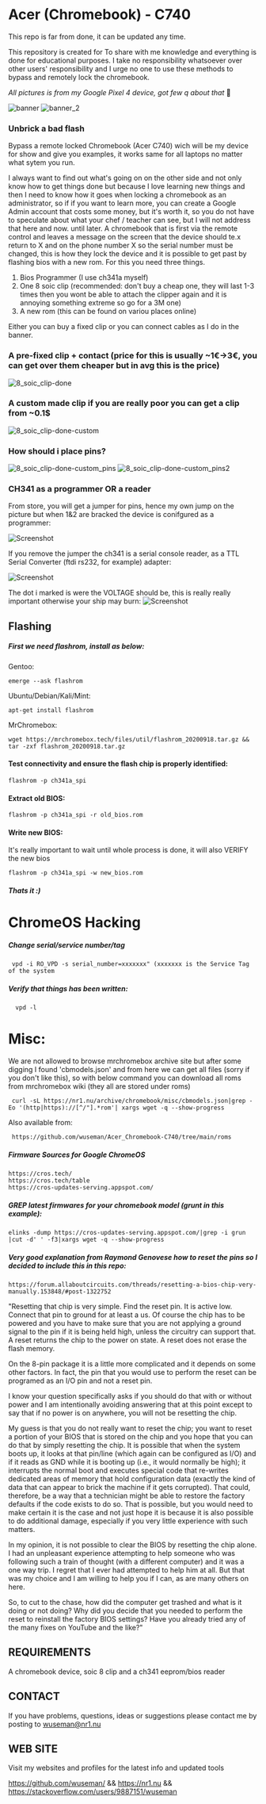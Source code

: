 # Acer (Chromebook) - C740

This repo is far from done, it can be updated any time.

This repository is created for To share with me knowledge and everything is done for educational purposes. I take no responsibility whatsoever over other users' responsibility and I urge no one to use these methods to bypass and remotely lock the chromebook.

*All pictures is from my Google Pixel 4 device, got few q about that* 🤖

![banner](https://user-images.githubusercontent.com/26827453/174461711-87e5c8db-fb6d-49c2-a161-2a38fd2691cd.jpg)
![banner_2](https://user-images.githubusercontent.com/26827453/174461713-b42fd85d-271d-4f92-9330-73a424c45389.jpg)

### Unbrick a bad flash 
Bypass a remote locked Chromebook (Acer C740) wich will be my device for show and give you examples, it works same for all laptops no matter what sytem you run.

I always want to find out what's going on on the other side and not only know how to get things done but because I love learning new things and then I need to know how it goes when locking a chromebook as an administrator, so if if you want to learn more, you can create a Google Admin account that costs some money, but it's worth it, so you do not have to speculate about what your chef / teacher can see, but I will not address that here and now. until later. A chromebook that is first via the remote control and leaves a message on the screen that the device should te.x return to X and on the phone number X so the serial number must be changed, this is how they lock the device and it is possible to get past by flashing bios with a new rom. For this you need three things.

1. Bios Programmer (I use ch341a myself) 
2. One 8 soic clip (recommended: don't buy a cheap one, they will last 1-3 times then you wont be able to attach the clipper again and it is annoying something extreme so go for a 3M one)
3. A new rom (this can be found on variou places online)

Either you can buy a fixed clip or you can connect cables as I do in the banner.

### A pre-fixed clip + contact (price for this is usually ~1€->3€, you can get over them cheaper but in avg this is the price)

![8_soic_clip-done](https://user-images.githubusercontent.com/26827453/174461718-cf19682b-e661-48da-9b5b-6267afa7baa2.jpg)

### A custom made clip if you are really poor you can get a clip from ~0.1$

![8_soic_clip-done-custom](https://user-images.githubusercontent.com/26827453/174461720-69add387-cc68-4448-9313-975c3f98be81.jpg)

### How should i place pins?

![8_soic_clip-done-custom_pins](https://user-images.githubusercontent.com/26827453/174461724-4e38ab76-2cf5-4670-b1cd-1d1f02f3ca03.jpg)
![8_soic_clip-done-custom_pins2](https://user-images.githubusercontent.com/26827453/174461726-717de3a4-c66d-4a23-9c74-3b3af1d99b40.jpg)

### CH341 as a programmer OR a reader

From store, you will get a jumper for pins, hence my own jump on the picture but when 1&2 are bracked the device is conifgured as a programmer:

![Screenshot](.pictures/ch3441_as_a_ftdi_sio_reader.jpg)

If you remove the jumper the ch341 is a serial console reader, as a TTL Serial Converter (ftdi rs232, for example) adapter:

![Screenshot](.pictures/ch341a_dmesg_jumpered.png)

The dot i marked is were the VOLTAGE should be, this is really really important otherwise your ship may burn:
![Screenshot](.pictures/ch341_programmer_voltage_dots.jpg)

## Flashing

##### First we need flashrom, install as below: 

Gentoo:

    emerge --ask flashrom

Ubuntu/Debian/Kali/Mint: 

    apt-get install flashrom
     
MrChromebox:

    wget https://mrchromebox.tech/files/util/flashrom_20200918.tar.gz && tar -zxf flashrom_20200918.tar.gz

#### Test connectivity and ensure the flash chip is properly identified:

    flashrom -p ch341a_spi

#### Extract old BIOS:

    flashrom -p ch341a_spi -r old_bios.rom
    
#### Write new BIOS: 

It's really important to wait until whole process is done, it will also VERIFY the new bios

    flashrom -p ch341a_spi -w new_bios.rom
    
##### Thats it :) 

# ChromeOS Hacking

##### Change serial/service number/tag

     vpd -i RO_VPD -s serial_number=xxxxxxx" (xxxxxxx is the Service Tag of the system

##### Verify that things has been written:

      vpd -l

# Misc:

We are not allowed to browse mrchromebox archive site but after some digging I found 'cbmodels.json' and from here we can get all files (sorry if you don't like this), so with below command you can download all roms from mrchromebox wiki (they all are stored under roms)

     curl -sL https://nr1.nu/archive/chromebook/misc/cbmodels.json|grep -Eo '(http|https)://[^/"].*rom'| xargs wget -q --show-progress

Also available from: 
 
     https://github.com/wuseman/Acer_Chromebook-C740/tree/main/roms
     
##### Firmware Sources for Google ChromeOS

    https://cros.tech/
    https://cros.tech/table
    https://cros-updates-serving.appspot.com/

##### GREP latest firmwares for your chromebook model (grunt in this example): 

    elinks -dump https://cros-updates-serving.appspot.com/|grep -i grun |cut -d' ' -f3|xargs wget -q --show-progress

##### Very good explanation from Raymond Genovese how to reset the pins so I decided to include this in this repo: 

    https://forum.allaboutcircuits.com/threads/resetting-a-bios-chip-very-manually.153848/#post-1322752

"Resetting that chip is very simple. Find the reset pin. It is active low. Connect that pin to ground for at least a us. Of course the chip has to be powered and you have to make sure that you are not applying a ground signal to the pin if it is being held high, unless the circuitry can support that. A reset returns the chip to the power on state. A reset does not erase the flash memory.

On the 8-pin package it is a little more complicated and it depends on some other factors. In fact, the pin that you would use to perform the reset can be programed as an I/O pin and not a reset pin.

I know your question specifically asks if you should do that with or without power and I am intentionally avoiding answering that at this point except to say that if no power is on anywhere, you will not be resetting the chip.

My guess is that you do not really want to reset the chip; you want to reset a portion of your BIOS that is stored on the chip and you hope that you can do that by simply resetting the chip. It is possible that when the system boots up, it looks at that pin/line (which again can be configured as I/O) and if it reads as GND while it is booting up (i.e., it would normally be high); it interrupts the normal boot and executes special code that re-writes dedicated areas of memory that hold configuration data (exactly the kind of data that can appear to brick the machine if it gets corrupted). That could, therefore, be a way that a technician might be able to restore the factory defaults  if the code exists to do so. That is possible, but you would need to make certain it is the case and not just hope it is because it is also possible to do additional damage, especially if you very little experience with such matters.

In my opinion, it is not possible to clear the BIOS by resetting the chip alone. I had an unpleasant experience attempting to help someone who was following such a train of thought (with a different computer) and it was a one way trip. I regret that I ever had attempted to help him at all. But that was my choice and I am willing to help you if I can, as are many others on here.

So, to cut to the chase, how did the computer get trashed and what is it doing or not doing? Why did you decide that you needed to perform the reset to reinstall the factory BIOS settings? Have you already tried any of the many fixes on YouTube and the like?"

## REQUIREMENTS

A chromebook device, soic 8 clip and a ch341 eeprom/bios reader

## CONTACT 

If you have problems, questions, ideas or suggestions please contact me by posting to wuseman@nr1.nu

## WEB SITE

Visit my websites and profiles for the latest info and updated tools

https://github.com/wuseman/ && https://nr1.nu && https://stackoverflow.com/users/9887151/wuseman
